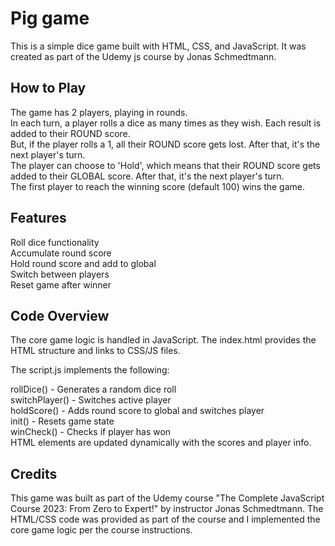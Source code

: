 <h1>Pig game</h1>
This is a simple dice game built with HTML, CSS, and JavaScript. It was created as part of the Udemy js course by Jonas Schmedtmann.

<h2>How to Play</h2>
The game has 2 players, playing in rounds. <br>
In each turn, a player rolls a dice as many times as they wish. Each result is added to their ROUND score. <br>
But, if the player rolls a 1, all their ROUND score gets lost. After that, it's the next player's turn. <br>
The player can choose to 'Hold', which means that their ROUND score gets added to their GLOBAL score. After that, it's the next player's turn. <br>
The first player to reach the winning score (default 100) wins the game. <br>

<h2>Features</h2>
Roll dice functionality <br>
Accumulate round score <br>
Hold round score and add to global <br>
Switch between players <br>
Reset game after winner <br>

<h2>Code Overview</h2>
The core game logic is handled in JavaScript. The index.html provides the HTML structure and links to CSS/JS files.

The script.js implements the following:

rollDice() - Generates a random dice roll <br>
switchPlayer() - Switches active player <br>
holdScore() - Adds round score to global and switches player <br>
init() - Resets game state <br>
winCheck() - Checks if player has won <br>
HTML elements are updated dynamically with the scores and player info. <br>

<h2>Credits</h2>
This game was built as part of the Udemy course "The Complete JavaScript Course 2023: From Zero to Expert!" by instructor Jonas Schmedtmann.
The HTML/CSS code was provided as part of the course and I implemented the core game logic per the course instructions.
